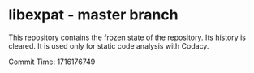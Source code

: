 # libexpat - master branch

This repository contains the frozen state of the repository.
Its history is cleared. It is used only for static code
analysis with Codacy.

Commit Time: 1716176749